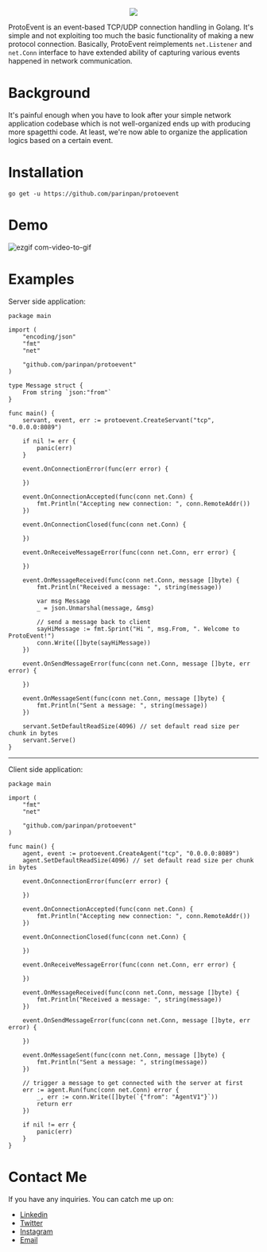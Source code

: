 <p align="center"> 
	<img src="https://user-images.githubusercontent.com/14908455/81298347-dcb05e80-909e-11ea-8aa3-44ecf2c46af9.png"/>
</p>

ProtoEvent is an event-based TCP/UDP connection handling in Golang. It's simple and not exploiting too much the basic functionality of making a new protocol connection. Basically, ProtoEvent reimplements `net.Listener` and `net.Conn`  interface to have extended ability of capturing various events happened in network communication.

# Background
It's painful enough when you have to look after your simple network application codebase which is not well-organized ends up with producing more spagetthi code. At least, we're now able to organize the application logics based on a certain event.

# Installation
```
go get -u https://github.com/parinpan/protoevent
```

# Demo
![ezgif com-video-to-gif](https://user-images.githubusercontent.com/14908455/81297569-a0303300-909d-11ea-90f4-935d1d16925b.gif)

# Examples
Server side application:
```golang
package main

import (
	"encoding/json"
	"fmt"
	"net"

	"github.com/parinpan/protoevent"
)

type Message struct {
	From string `json:"from"`
}

func main() {
	servant, event, err := protoevent.CreateServant("tcp", "0.0.0.0:8089")

	if nil != err {
		panic(err)
	}

	event.OnConnectionError(func(err error) {
	
	})

	event.OnConnectionAccepted(func(conn net.Conn) {
		fmt.Println("Accepting new connection: ", conn.RemoteAddr())
	})

	event.OnConnectionClosed(func(conn net.Conn) {
	
	})

	event.OnReceiveMessageError(func(conn net.Conn, err error) {
	
	})

	event.OnMessageReceived(func(conn net.Conn, message []byte) {
		fmt.Println("Received a message: ", string(message))
		
		var msg Message
		_ = json.Unmarshal(message, &msg)
		
		// send a message back to client
		sayHiMessage := fmt.Sprint("Hi ", msg.From, ". Welcome to ProtoEvent!")
		conn.Write([]byte(sayHiMessage))
	})

	event.OnSendMessageError(func(conn net.Conn, message []byte, err error) {
	
	})

	event.OnMessageSent(func(conn net.Conn, message []byte) {
		fmt.Println("Sent a message: ", string(message))
	})

	servant.SetDefaultReadSize(4096) // set default read size per chunk in bytes
	servant.Serve()
}
```
---
Client side application:
```golang
package main

import (
	"fmt"
	"net"

	"github.com/parinpan/protoevent"
)

func main() {
	agent, event := protoevent.CreateAgent("tcp", "0.0.0.0:8089")
	agent.SetDefaultReadSize(4096) // set default read size per chunk in bytes

	event.OnConnectionError(func(err error) {

	})

	event.OnConnectionAccepted(func(conn net.Conn) {
		fmt.Println("Accepting new connection: ", conn.RemoteAddr())
	})

	event.OnConnectionClosed(func(conn net.Conn) {

	})

	event.OnReceiveMessageError(func(conn net.Conn, err error) {

	})

	event.OnMessageReceived(func(conn net.Conn, message []byte) {
		fmt.Println("Received a message: ", string(message))
	})

	event.OnSendMessageError(func(conn net.Conn, message []byte, err error) {

	})

	event.OnMessageSent(func(conn net.Conn, message []byte) {
		fmt.Println("Sent a message: ", string(message))
	})

	// trigger a message to get connected with the server at first
	err := agent.Run(func(conn net.Conn) error {
		_, err := conn.Write([]byte(`{"from": "AgentV1"}`))
		return err
	})

	if nil != err {
		panic(err)
	}
}
```
# Contact Me 
If you have any inquiries. You can catch me up on:
- [Linkedin](https://linkedin.com/in/fachrinfan)
- [Twitter](https://twitter.com/fachrinfan)
- [Instagram](https://instagram.com/fachrinfan)
- [Email](mailto:fachrin.nasution@gmail.com)
